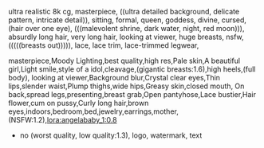 ultra realistic 8k cg, masterpiece, ((ultra detailed background, delicate pattern, intricate detail)), sitting, formal, queen, goddess, divine, cursed, (hair over one eye), (((malevolent shrine, dark water, night, red moon))), absurdly long hair, very long hair, looking at viewer, huge breasts, nsfw, (((((breasts out))))), lace, lace trim, lace-trimmed legwear,

masterpiece,Moody Lighting,best quality,high res,Pale skin,A beautiful girl,Light smile,style of a idol,cleavage,(gigantic breasts:1.6),high heels,(full body), looking at viewer,Background blur,Crystal clear eyes,Thin lips,slender waist,Plump thighs,wide hips,Greasy skin,closed mouth, On back,spread legs,presenting,breast grab,Open pantyhose,Lace bustier,Hair flower,cum on pussy,Curly long hair,brown eyes,indoors,bedroom,bed,jewelry,earrings,mother,(NSFW:1.2),<lora:angelababy_1:0.8>

- no
  (worst quality, low quality:1.3), logo, watermark, text
